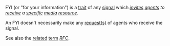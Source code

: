 FYI (or "for your information") is a [trait](https://github.com/gcassel/Modular-Organization-Terminology/blob/master/terms/trait.md) of any [signal](https://github.com/gcassel/Modular-Organization-Terminology/blob/master/terms/signal.md) which *[invites](https://github.com/gcassel/Modular-Organization-Terminology/blob/master/terms/invite.md) [agents](https://github.com/gcassel/Modular-Organization-Terminology/blob/master/terms/agent.md) to [receive](https://github.com/gcassel/Modular-Organization-Terminology/blob/master/terms/receive.md) a [specific](https://github.com/gcassel/Modular-Organization-Terminology/blob/master/terms/specific.md) [media](https://github.com/gcassel/Modular-Organization-Terminology/blob/master/terms/media.md) [resource](https://github.com/gcassel/Modular-Organization-Terminology/blob/master/terms/resource.md)*. 

An FYI doesn't necessarily make any [request(s)](https://github.com/gcassel/Modular-Organization-Terminology/blob/master/terms/request.md) of agents who receive the signal.

See also the [related](https://github.com/gcassel/Modular-Organization-Terminology/blob/master/terms/relationship.md) [term](https://github.com/gcassel/Modular-Organization-Terminology/blob/master/terms/term.md) *[RFC](https://github.com/gcassel/Modular-Organization-Terminology/blob/master/compound-terms/RFC.md)*.  
